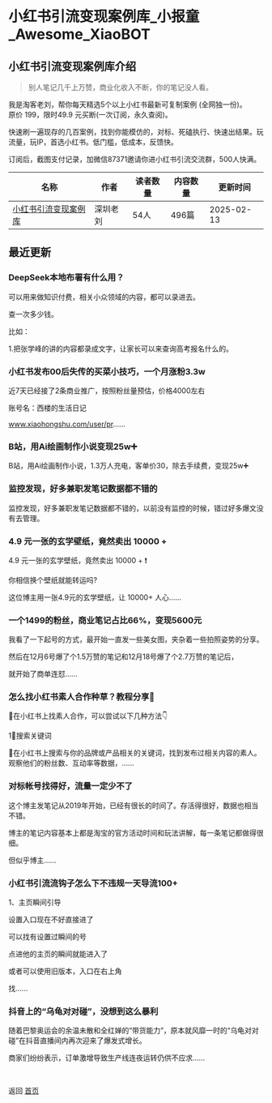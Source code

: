 # 小红书引流变现案例库_小报童_Awesome_XiaoBOT

## 小红书引流变现案例库介绍
> 别人笔记几千上万赞，商业化收入不断，你的笔记没人看。    
    
我是淘客老刘，帮你每天精选5个以上小红书最新可复制案例 (全网独一份)。    
原价 199，限时49.9 元买断(一次订阅，永久查阅)。    
    
快速刷一遍现存的几百案例，找到你能模仿的，对标、死磕执行、快速出结果。玩流量，玩IP，首选小红书。低门槛，低成本，反馈快。    
    
订阅后，截图支付记录，加微信87371邀请你进小红书引流交流群，500人快满。  
  


|名称|作者|读者数量|内容数量|更新时间|
|---|---|---|---|---|
|[小红书引流变现案例库](https://xiaobot.net/p/hongcao?refer=0b133df9-27dc-423b-8101-639049001c13)|深圳老刘|54人|496篇|2025-02-13|

## 最近更新
### DeepSeek本地布署有什么用？

可以用来做知识付费，相关小众领域的内容，都可以录进去。

查一次多少钱。

比如：

1.把张学峰的讲的内容都录成文字，让家长可以来查询高考报名什么的。

### 小红书发布00后失传的买菜小技巧，一个月涨粉3.3w

近7天已经接了2条商业推广，按照粉丝量预估，价格4000左右

账号名：西楼的生活日记

www.xiaohongshu.com/user/pr......

### B站，用Ai绘画制作小说变现25w➕

B站，用Ai绘画制作小说，1.3万人充电，客单价30，除去手续费，变现25w➕

### 监控发现，好多兼职发笔记数据都不错的

监控发现，好多兼职发笔记数据都不错的，以前没有监控的时候，错过好多爆文没有去管理。

### 4.9 元一张的玄学壁纸，竟然卖出 10000 +

4.9 元一张的玄学壁纸，竟然卖出 10000 + ❗️

你相信换个壁纸就能转运吗?

这位博主用一张4.9元的玄学壁纸，让 10000+ 人心......

### 一个1499的粉丝，商业笔记占比66%，变现5600元

我看了一下起号的方式，最开始一直发一些美女图，夹杂着一些拍照姿势的分享。

然后在12月6号爆了个1.5万赞的笔记和12月18号爆了个2.7万赞的笔记后，

就开始了商单连怼......

### 怎么找小红书素人合作种草？教程分享👏

🌈在小红书上找素人合作，可以尝试以下几种方法👇

1⃣️搜索关键词

🎈在小红书上搜索与你的品牌或产品相关的关键词，找到发布过相关内容的素人。观察他们的粉丝数、互动率等数据，......

### 对标帐号找得好，流量一定少不了

这个博主发笔记从2019年开始，已经有很长的时间了。存活得很好，数据也相当不错。

博主的笔记内容基本上都是淘宝的官方活动时间和玩法讲解，每一条笔记都做得很细。

但似乎博主......

### 小红书引流流钩子怎么下不违规一天导流100+

1、主页瞬间引导

设置入口现在不好直接进了

可以找有设置过瞬间的号

点进他的主页的瞬间就能进入了

或者可以使用旧版本，入口在右上角

找......

### 抖音上的“乌龟对对碰”，没想到这么暴利

随着巴黎奥运会的余温未散和全红婵的“带货能力”，原本就风靡一时的“乌龟对对碰”在抖音直播间内再次迎来了爆发式增长。

商家们纷纷表示，订单激增导致生产线连夜运转仍供不应求......


<a href="https://github.com/Reno9527/awesome-xiaobot" style="color: white; text-decoration: none;">awesome-xiaobot</a>

返回 [首页](../README.md)
